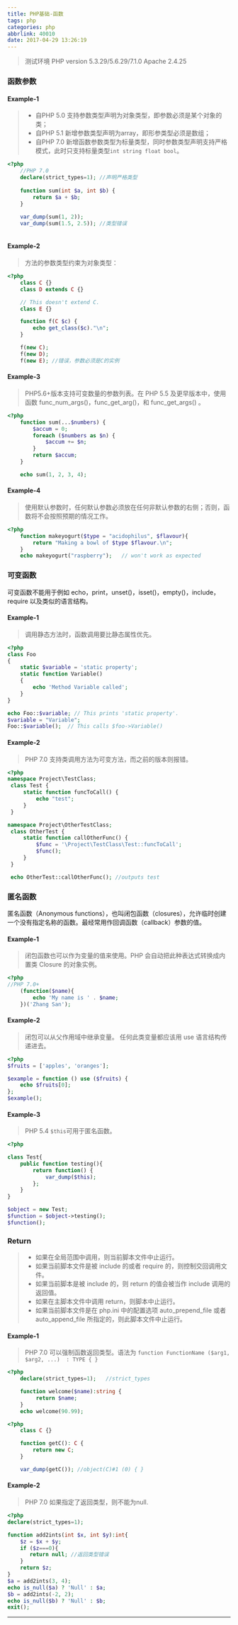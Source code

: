 ```yaml
---
title: PHP基础-函数
tags: php
categories: php
abbrlink: 40010
date: 2017-04-29 13:26:19
---
```



> 测试环境
> PHP version 5.3.29/5.6.29/7.1.0
> Apache 2.4.25

### 函数参数

#### Example-1

> - 自PHP 5.0 支持参数类型声明为对象类型，即参数必须是某个对象的类；
> - 自PHP 5.1 新增参数类型声明为array，即形参类型必须是数组；
> - 自PHP 7.0 新增函数参数类型为标量类型，同时参数类型声明支持严格模式，此时只支持标量类型`int string float bool`。


```php
<?php
	//PHP 7.0 
	declare(strict_types=1); //声明严格类型
	
	function sum(int $a, int $b) { 
	    return $a + $b;
	}
	
	var_dump(sum(1, 2));
	var_dump(sum(1.5, 2.5)); //类型错误
 
```
#### Example-2

> 方法的参数类型约束为对象类型：

```php
<?php
	class C {}
	class D extends C {}

	// This doesn't extend C.
	class E {}

	function f(C $c) {
	    echo get_class($c)."\n";
	}

	f(new C);
	f(new D);
	f(new E); //错误，参数必须是C的实例

```

#### Example-3

> PHP5.6+版本支持可变数量的参数列表。在 PHP 5.5 及更早版本中，使用函数 func_num_args()，func_get_arg()，和 func_get_args() 。

```php
<?php
	function sum(...$numbers) {
	    $accum = 0;
	    foreach ($numbers as $n) {
	        $accum += $n;
	    }
	    return $accum;
	}

	echo sum(1, 2, 3, 4);
```

#### Example-4

> 使用默认参数时，任何默认参数必须放在任何非默认参数的右侧；否则，函数将不会按照预期的情况工作。

```php
<?php
	function makeyogurt($type = "acidophilus", $flavour){
	    return "Making a bowl of $type $flavour.\n";
	}
	echo makeyogurt("raspberry");   // won't work as expected

```

### 可变函数

可变函数不能用于例如 echo，print，unset()，isset()，empty()，include，require 以及类似的语言结构。

#### Example-1

> 调用静态方法时，函数调用要比静态属性优先。


```php
<?php
class Foo
{
    static $variable = 'static property';
    static function Variable()
    {
        echo 'Method Variable called';
    }
}

echo Foo::$variable; // This prints 'static property'.
$variable = "Variable";
Foo::$variable();  // This calls $foo->Variable()

```

#### Example-2

> PHP 7.0 支持类调用方法为可变方法，而之前的版本则报错。

```php
<?php
namespace Project\TestClass;
 class Test {
     static function funcToCall() {
         echo "test";
     }
 }

namespace Project\OtherTestClass;
 class OtherTest {
     static function callOtherFunc() {
         $func = '\Project\TestClass\Test::funcToCall';
         $func();
     }
 }

 echo OtherTest::callOtherFunc(); //outputs test

```

### 匿名函数

匿名函数（Anonymous functions），也叫闭包函数（closures），允许临时创建一个没有指定名称的函数。最经常用作回调函数（callback）参数的值。

#### Example-1

> 闭包函数也可以作为变量的值来使用。PHP 会自动把此种表达式转换成内置类 Closure 的对象实例。

```php
<?php
//PHP 7.0+
	(function($name){
		echo 'My name is ' . $name;
	})('Zhang San');

```

#### Example-2

> 闭包可以从父作用域中继承变量。 任何此类变量都应该用 use 语言结构传递进去。

```php
<?php
$fruits = ['apples', 'oranges'];

$example = function () use ($fruits) {
	echo $fruits[0];
};
$example();

```

#### Example-3

> PHP 5.4 `$this`可用于匿名函数。

```php
<?php

class Test{
	public function testing(){
		return function() {
			var_dump($this);
		};
	}
}

$object = new Test;
$function = $object->testing();
$function();

```

### Return

> - 如果在全局范围中调用，则当前脚本文件中止运行。
> - 如果当前脚本文件是被 include 的或者 require 的，则控制交回调用文件。
> - 如果当前脚本是被 include 的，则 return 的值会被当作 include 调用的返回值。
> - 如果在主脚本文件中调用 return，则脚本中止运行。
> - 如果当前脚本文件是在 php.ini 中的配置选项 auto_prepend_file 或者 auto_append_file 所指定的，则此脚本文件中止运行。

#### Example-1

> PHP 7.0 可以强制函数返回类型。语法为 `function FunctionName ($arg1, $arg2, ...)  : TYPE { }`

```php
<?php
	declare(strict_types=1);   //strict_types

	function welcome($name):string {
	     return $name;
	}
	echo welcome(90.99);

```

```php
<?php
	class C {}

	function getC(): C {
	    return new C;
	}

	var_dump(getC()); //object(C)#1 (0) { }

```

#### Example-2

> PHP 7.0 如果指定了返回类型，则不能为null.


```php
<?php
declare(strict_types=1);

function add2ints(int $x, int $y):int{
    $z = $x + $y;
    if ($z===0){
       return null; //返回类型错误
    }
    return $z;
}
$a = add2ints(3, 4);
echo is_null($a) ? 'Null' : $a;
$b = add2ints(-2, 2);
echo is_null($b) ? 'Null' : $b;
exit();

```

---
